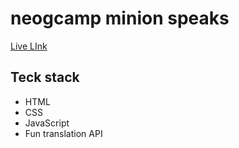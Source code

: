 # neogcamp minion speaks
[Live LInk](https://wigzen.github.io/neogcamp-minion-speaks/)
## Teck stack
 - HTML
 - CSS
 - JavaScript
 - Fun translation API
